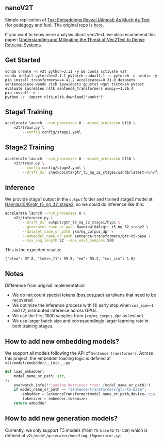 ## nanoV2T
Simple replication of [Text Embeddings Reveal (Almost) As Much As Text](https://arxiv.org/abs/2310.06816) (for pedagogy and fun). The original repo is [here](https://github.com/jxmorris12/vec2text). 

If you want to know more analysis about vec2text, we also recommend this paper: [Understanding and Mitigating the Threat of Vec2Text to Dense Retrieval Systems](https://arxiv.org/abs/2402.12784v1).

## Get Started
```
conda create -n v2t python=3.11 -y && conda activate v2t
conda install pytorch==2.1.1 pytorch-cuda=12.1 -c pytorch -c nvidia -y
pip install transformers==4.41.2 accelerate==0.31.0 datasets sentencepiece wandb rich ipywidgets gpustat wget tiktoken pytest evaluate sacrebleu nltk sentence_transformers numpy==1.26.4
pip install -e .
python -c 'import nltk;nltk.download("punkt")'
```

## Stage1 Training
```bash
accelerate launch --num_processes 8 --mixed_precision bf16 \
    v2t/train.py \
        --config config/stage1.yaml
```

## Stage2 Training
```bash
accelerate launch --num_processes 8 --mixed_precision bf16 \
    v2t/train.py \
        --config config/stage2.yaml \
        --draft_dir checkpoints/gtr_t5_nq_32_stage1/wandb/latest-run/files/hyps
```
## Inference
We provide stage1 output in the `output` folder and trained stage2 model at [Hannibal046/gtr_t5_nq_32_stage2](https://huggingface.co/Hannibal046/gtr_t5_nq_32_stage2), so we could do inference like this:
```bash
accelerate launch --num_processes 8 \
    v2t/inference.py \
        --draft_dir output/gtr_t5_nq_32_stage1/hyps \
        --generator_name_or_path Hannibal046/gtr_t5_nq_32_stage2 \
        --dataset_name_or_path jxm/nq_corpus_dpr \
        --embedder_name_or_path sentence-transformers/gtr-t5-base \
        --max_seq_length 32 --max_eval_samples 500
```

This is the expected results:
```
{"bleu": 97.8, "token_f1": 99.5, "em": 93.2, "cos_sim": 1.0}
```

## Notes
Difference from original implementation:
- We do not count special tokens (bos,eos,pad) as tokens that need to be recovered.
- We optimize the inference process with (1) early stop when `cos_sim==1` and (2) distributed inference across GPUs.
- We use the first 1000 samples from `jxm/nq_corpus_dpr` as test set.
- We use larger batch size and correspondingly larger learning rate in both training stages.


## How to add new embedding models?
We support all models following the API of `Sentence Transformers`. Across this project, the embedder loading logic is defined at `v2t/model/emebdder/__init__.py`
```python
def load_embedder(
    model_name_or_path: str,
):
    overwatch.info(f"Loading Retriever from: {model_name_or_path}")
    if model_name_or_path == "sentence-transformers/gtr-t5-base":
        embedder = SentenceTransformer(model_name_or_path,device='cpu')
        tokenizer = embedder.tokenizer
    return embedder
```

## How to add new generation models?
Currently, we only support T5 models (from `T5-base` to `T5-11B`) which is defined at `v2t/model/generator/modeling_t5generator.py`.
